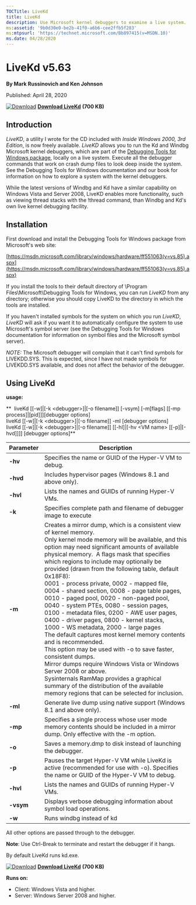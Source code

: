```yaml
--- 
TOCTitle: LiveKd
title: LiveKd
description: Use Microsoft kernel debuggers to examine a live system.
ms:assetid: '9b0d30e0-be2b-41f0-a6b6-cee2ffb5f283'
ms:mtpsurl: 'https://technet.microsoft.com/Bb897415(v=MSDN.10)'
ms.date: 04/28/2020
---
```


LiveKd v5.63
============

**By Mark Russinovich and Ken Johnson**

Published: April 28, 2020

[![Download](/media/landing/sysinternals/download_sm.png)](https://download.sysinternals.com/files/LiveKD.zip) [**Download LiveKd**](https://download.sysinternals.com/files/LiveKD.zip) **(700 KB)**


## Introduction

*LiveKD*, a utility I wrote for the CD included with *Inside Windows
2000, 3rd Edition*, is now freely available. *LiveKD* allows you to run
the Kd and Windbg Microsoft kernel debuggers, which are part of the
[Debugging Tools for Windows
package](https://www.microsoft.com/whdc/devtools/debugging/default.mspx),
locally on a live system. Execute all the debugger commands that work on
crash dump files to look deep inside the system. See the Debugging Tools
for Windows documentation and our book for information on how to explore
a system with the kernel debuggers.

While the latest versions of Windbg and Kd have a similar capability on
Windows Vista and Server 2008, LiveKD enables more functionality, such
as viewing thread stacks with the !thread command, than Windbg and Kd's
own live kernel debugging facility.

 

## Installation

First download and install the Debugging Tools for Windows package from
Microsoft's web site:

[https://msdn.microsoft.com/library/windows/hardware/ff551063(v=vs.85).aspx](https://msdn.microsoft.com/library/windows/hardware/ff551063(v=vs.85).aspx)

If you install the tools to their default directory of \\Program
Files\\Microsoft\\Debugging Tools for Windows, you can run *LiveKD* from
any directory; otherwise you should copy LiveKD to the directory in
which the tools are installed.

If you haven't installed symbols for the system on which you run
*LiveKD*, *LiveKD* will ask if you want it to automatically configure
the system to use Microsoft's symbol server (see the Debugging Tools for
Windows documentation for information on symbol files and the Microsoft
symbol server).

*NOTE:* The Microsoft debugger will complain that it can't find symbols
for LIVEKDD.SYS. This is expected, since I have not made symbols for
LIVEKDD.SYS available, and does not affect the behavior of the debugger.

 

## Using LiveKd

**usage:**

**  liveKd \[\[-w\]|\[-k &lt;debugger&gt;\]|\[-o filename\]\] \[-vsym\]
\[-m\[flags\] \[\[-mp process\]|\[pid\]\]\]\[debugger options\]  
  liveKd \[\[-w\]|\[-k &lt;debugger&gt;\]|\[-o filename\]\] -ml
\[debugger options\]  
  liveKd \[\[-w\]|\[-k &lt;debugger&gt;\]|\[-o filename\]\]
\[\[-hl\]|\[-hv &lt;VM name&gt; \[\[-p\]|\[-hvd\]\]\]\] \[debugger
options\]**

|Parameter  |Description  |
|---------|---------|
|  **-hv** | Specifies the name or GUID of the Hyper-V VM to debug. |
|  **-hvd** | Includes hypervisor pages (Windows 8.1 and above only). |
|  **-hvl** | Lists the names and GUIDs of running Hyper-V VMs. |
|  **-k**  | Specifies complete path and filename of debugger image to execute |
|  **-m**  | Creates a mirror dump, which is a consistent view of kernel memory.<br /> Only kernel mode memory will be available, and this option may need significant amounts of available physical memory.  A flags mask that specifies which regions to include may optionally be provided (drawn from the following table, default 0x18F8):<br />0001 - process private, 0002 - mapped file,<br />0004 - shared section,  0008 - page table pages,<br />0010 - paged pool, 0020 - non-paged pool,<br />0040 - system PTEs, 0080 - session pages,<br />0100 - metadata files,  0200 - AWE user pages,<br />0400 - driver pages,    0800 - kernel stacks,<br />1000 - WS metadata,     2000 - large pages<br /> The default captures most kernel memory contents and is  recommended.<br /> This option may be used with -o to save faster, consistent dumps.<br /> Mirror dumps require Windows Vista or Windows Server 2008 or above.<br /> Sysinternals RamMap provides a graphical summary of the distribution of the available memory regions that can be selected for inclusion. |
|  **-ml**  | Generate live dump using native support (Windows 8.1 and above only).|
|  **-mp**  | Specifies a single process whose user mode memory contents should be included in a mirror dump. Only effective with the -m option.|
|  **-o** | Saves a memory.dmp to disk instead of launching the debugger.|
|  **-p** | Pauses the target Hyper-V VM while LiveKd is active (recommended for use with -o). Specifies the name or GUID of the Hyper-V VM to debug. |
|  **-hvl** | Lists the names and GUIDs of running Hyper-V VMs. |
|  **-vsym** | Displays verbose debugging information about symbol load operations. |
|  **-w**  | Runs windbg instead of kd |


  
All other options are passed through to the debugger.

**Note**: Use Ctrl-Break to terminate and restart the debugger if it
hangs.

By default LiveKd runs kd.exe.

[![Download](/media/landing/sysinternals/download_sm.png)](https://download.sysinternals.com/files/LiveKD.zip) [**Download LiveKd**](https://download.sysinternals.com/files/LiveKD.zip) **(700 KB)**

**Runs on:**

-   Client: Windows Vista and higher.
-   Server: Windows Server 2008 and higher.
